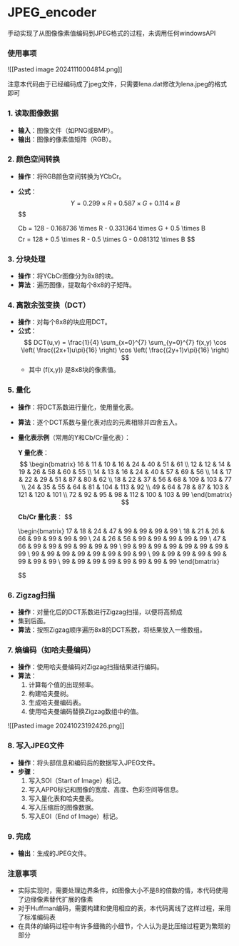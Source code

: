 # JPEG_encoder

手动实现了从图像像素值编码到JPEG格式的过程，未调用任何windowsAPI

### 使用事项
![[Pasted image 20241110004814.png]]

注意本代码由于已经编码成了jpeg文件，只需要lena.dat修改为lena.jpeg的格式即可

### 1. 读取图像数据
- **输入**：图像文件（如PNG或BMP）。
- **输出**：图像的像素值矩阵（RGB）。
### 2. 颜色空间转换
- **操作**：将RGB颜色空间转换为YCbCr。
- **公式**：
$$
  Y = 0.299 \times R + 0.587 \times G + 0.114 \times B
$$
$$

  Cb = 128 - 0.168736 \times R - 0.331364 \times G + 0.5 \times B
$$
$$
  Cr = 128 + 0.5 \times R - 0.5 \times G - 0.081312 \times B
$$
### 3. 分块处理
- **操作**：将YCbCr图像分为8x8的块。
- **算法**：遍历图像，提取每个8x8的子矩阵。

### 4. 离散余弦变换（DCT）
- **操作**：对每个8x8的块应用DCT。
- **公式**：
  $$
  DCT(u,v) = \frac{1}{4} \sum_{x=0}^{7} \sum_{y=0}^{7} f(x,y) \cos \left( \frac{(2x+1)u\pi}{16} \right) \cos \left( \frac{(2y+1)v\pi}{16} \right)
  $$
  - 其中 \(f(x,y)\) 是8x8块的像素值。

### 5. 量化
- **操作**：将DCT系数进行量化，使用量化表。
- **算法**：逐个DCT系数与量化表对应的元素相除并四舍五入。
- **量化表示例**（常用的Y和Cb/Cr量化表）：

  **Y 量化表**：
  $$
  \begin{bmatrix}
  16 & 11 & 10 & 16 & 24 & 40 & 51 & 61 \\
  12 & 12 & 14 & 19 & 26 & 58 & 60 & 55 \\
  14 & 13 & 16 & 24 & 40 & 57 & 69 & 56 \\
  14 & 17 & 22 & 29 & 51 & 87 & 80 & 62 \\
  18 & 22 & 37 & 56 & 68 & 109 & 103 & 77 \\
  24 & 35 & 55 & 64 & 81 & 104 & 113 & 92 \\
  49 & 64 & 78 & 87 & 103 & 121 & 120 & 101 \\
  72 & 92 & 95 & 98 & 112 & 100 & 103 & 99
  \end{bmatrix}
  $$

  **Cb/Cr 量化表**：
  $$

  \begin{bmatrix}
  17 & 18 & 24 & 47 & 99 & 99 & 99 & 99 \\
  18 & 21 & 26 & 66 & 99 & 99 & 99 & 99 \\
  24 & 26 & 56 & 99 & 99 & 99 & 99 & 99 \\
  47 & 66 & 99 & 99 & 99 & 99 & 99 & 99 \\
  99 & 99 & 99 & 99 & 99 & 99 & 99 & 99 \\
  99 & 99 & 99 & 99 & 99 & 99 & 99 & 99 \\
  99 & 99 & 99 & 99 & 99 & 99 & 99 & 99 \\
  99 & 99 & 99 & 99 & 99 & 99 & 99 & 99
  \end{bmatrix}

  $$

### 6. Zigzag扫描
- **操作**：对量化后的DCT系数进行Zigzag扫描，以便将高频成
- 集到后面。
- **算法**：按照Zigzag顺序遍历8x8的DCT系数，将结果放入一维数组。

### 7. 熵编码（如哈夫曼编码）
- **操作**：使用哈夫曼编码对Zigzag扫描结果进行编码。
- **算法**：
  1. 计算每个值的出现频率。
  2. 构建哈夫曼树。
  3. 生成哈夫曼编码表。
  4. 使用哈夫曼编码替换Zigzag数组中的值。

![[Pasted image 20241023192426.png]]
### 8. 写入JPEG文件
- **操作**：将头部信息和编码后的数据写入JPEG文件。
- **步骤**：
  1. 写入SOI（Start of Image）标记。
  2. 写入APP0标记和图像的宽度、高度、色彩空间等信息。
  3. 写入量化表和哈夫曼表。
  4. 写入压缩后的图像数据。
  5. 写入EOI（End of Image）标记。

### 9. 完成
- **输出**：生成的JPEG文件。

### 注意事项
- 实际实现时，需要处理边界条件，如图像大小不是8的倍数的情，本代码使用了边缘像素替代扩展的像素
- 对于Huffman编码，需要构建和使用相应的表，本代码离线了这样过程，采用了标准编码表
- 在具体的编码过程中有许多细微的小细节，个人认为是比压缩过程更为繁琐的部分